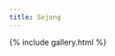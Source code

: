 ```yaml
---
title: Sejong
---
```

{% include gallery.html %}
<a-entity environment="preset: contact"></a-entity>
